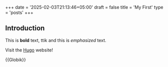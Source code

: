 +++
date = '2025-02-03T21:13:46+05:00'
draft = false
title = 'My First'
type = 'posts'
+++

## Introduction

This is **bold** text, ttik and this is *emphasized* text.

Visit the [Hugo](https://gohugo.io) website!

{{Globik}}

